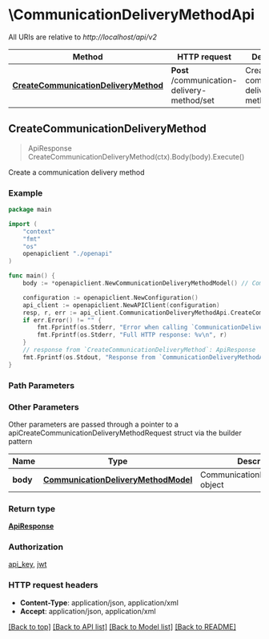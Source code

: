 # \CommunicationDeliveryMethodApi

All URIs are relative to *http://localhost/api/v2*

Method | HTTP request | Description
------------- | ------------- | -------------
[**CreateCommunicationDeliveryMethod**](CommunicationDeliveryMethodApi.md#CreateCommunicationDeliveryMethod) | **Post** /communication-delivery-method/set | Create a communication delivery method



## CreateCommunicationDeliveryMethod

> ApiResponse CreateCommunicationDeliveryMethod(ctx).Body(body).Execute()

Create a communication delivery method



### Example

```go
package main

import (
    "context"
    "fmt"
    "os"
    openapiclient "./openapi"
)

func main() {
    body := *openapiclient.NewCommunicationDeliveryMethodModel() // CommunicationDeliveryMethodModel | CommunicationDeliveryMethod object

    configuration := openapiclient.NewConfiguration()
    api_client := openapiclient.NewAPIClient(configuration)
    resp, r, err := api_client.CommunicationDeliveryMethodApi.CreateCommunicationDeliveryMethod(context.Background()).Body(body).Execute()
    if err.Error() != "" {
        fmt.Fprintf(os.Stderr, "Error when calling `CommunicationDeliveryMethodApi.CreateCommunicationDeliveryMethod``: %v\n", err)
        fmt.Fprintf(os.Stderr, "Full HTTP response: %v\n", r)
    }
    // response from `CreateCommunicationDeliveryMethod`: ApiResponse
    fmt.Fprintf(os.Stdout, "Response from `CommunicationDeliveryMethodApi.CreateCommunicationDeliveryMethod`: %v\n", resp)
}
```

### Path Parameters



### Other Parameters

Other parameters are passed through a pointer to a apiCreateCommunicationDeliveryMethodRequest struct via the builder pattern


Name | Type | Description  | Notes
------------- | ------------- | ------------- | -------------
 **body** | [**CommunicationDeliveryMethodModel**](CommunicationDeliveryMethodModel.md) | CommunicationDeliveryMethod object | 

### Return type

[**ApiResponse**](ApiResponse.md)

### Authorization

[api_key](../README.md#api_key), [jwt](../README.md#jwt)

### HTTP request headers

- **Content-Type**: application/json, application/xml
- **Accept**: application/json, application/xml

[[Back to top]](#) [[Back to API list]](../README.md#documentation-for-api-endpoints)
[[Back to Model list]](../README.md#documentation-for-models)
[[Back to README]](../README.md)

